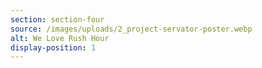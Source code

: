 ```yaml
---
section: section-four
source: /images/uploads/2_project-servator-poster.webp
alt: We Love Rush Hour
display-position: 1
---
```

